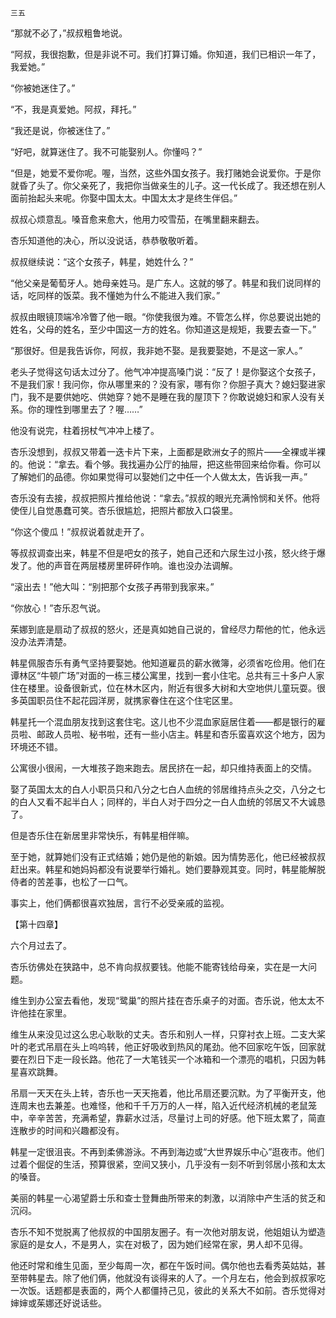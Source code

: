     三五 

   “那就不必了，”叔叔粗鲁地说。

   “阿叔，我很抱歉，但是非说不可。我们打算订婚。你知道，我们已相识一年了，我爱她。”

   “你被她迷住了。”

   “不，我是真爱她。阿叔，拜托。”

   “我还是说，你被迷住了。”

   “好吧，就算迷住了。我不可能娶别人。你懂吗？”

   “但是，她爱不爱你呢。喔，当然，这些外国女孩子。我打赌她会说爱你。于是你就昏了头了。你父亲死了，我把你当做亲生的儿子。这一代长成了。我还想在别人面前抬起头来呢。你娶中国太太。中国太太才是终生伴侣。”

   叔叔心烦意乱。嗓音愈来愈大，他用力咬雪茄，在嘴里翻来翻去。

   杏乐知道他的决心，所以没说话，恭恭敬敬听着。

   叔叔继续说：“这个女孩子，韩星，她姓什么？”

   “他父亲是葡萄牙人。她母亲姓马。是广东人。这就的够了。韩星和我们说同样的话，吃同样的饭菜。我不懂她为什么不能进入我们家。”

   叔叔由眼镜顶端冷冷瞥了他一眼。“你使我很为难。不管怎么样，你总要说出她的姓名，父母的姓名，至少中国这一方的姓名。你知道这是规矩，我要去查一下。”

   “那很好。但是我告诉你，阿叔，我非她不娶。是我要娶她，不是这一家人。”

   老头子觉得这句话太过分了。他气冲冲提高嗓门说：“反了！是你娶这个女孩子，不是我们家！我问你，你从哪里来的？没有家，哪有你？你胆子真大？媳妇娶进家门，我不是要供她吃、供她穿？她不是睡在我的屋顶下？你敢说媳妇和家人没有关系。你的理性到哪里去了？喔……”

   他没有说完，柱着拐杖气冲冲上楼了。

   杏乐没想到，叔叔又带着一迭卡片下来，上面都是欧洲女子的照片——全裸或半裸的。他说：“拿去。看个够。我找遍办公厅的抽屉，把这些带回来给你看。你可以了解她们的品德。你如果觉得可以娶她们之中任一个人做太太，告诉我一声。”

   杏乐没有去接，叔叔把照片推给他说：“拿去。”叔叔的眼光充满怜悯和关怀。他将使侄儿自觉愚蠢可笑。杏乐很尴尬，把照片都放入口袋里。

   “你这个傻瓜！”叔叔说着就走开了。

   等叔叔调查出来，韩星不但是吧女的孩子，她自己还和六尿生过小孩，怒火终于爆发了。他的声音在两层楼房里砰砰作响。谁也没办法调解。

   “滚出去！”他大叫：“别把那个女孩子再带到我家来。”

   “你放心！”杏乐忍气说。

   茱娜到底是扇动了叔叔的怒火，还是真如她自己说的，曾经尽力帮他的忙，他永远没办法弄清楚。

   韩星佩服杏乐有勇气坚持要娶她。他知道雇员的薪水微簿，必须省吃俭用。他们在谭林区“牛顿广场”对面的一栋三楼公寓里，找到一套小住宅。总共有三十多户人家住在楼里。设备很新式，位在林木区内，附近有很多大树和大空地供儿童玩耍。很多英国职员住不起花园洋房，就携家眷住在这个住宅区里。

   韩星托一个混血朋友找到这套住宅。这儿也不少混血家庭居住着——都是银行的雇员啦、邮政人员啦、秘书啦，还有一些小店主。韩星和杏乐蛮喜欢这个地方，因为环境还不错。

   公寓很小很闹，一大堆孩子跑来跑去。居民挤在一起，却只维持表面上的交情。

   娶了英国太太的白人小职员只和八分之七白人血统的邻居维持点头之交，八分之七的白人又看不起半白人；同样的，半白人对于四分之一白人血统的邻居又不大诚恳了。

   但是杏乐住在新居里非常快乐，有韩星相伴嘛。

   至于她，就算她们没有正式结婚；她仍是他的新娘。因为情势恶化，他已经被叔叔赶出来。韩星和她妈妈都没有说要举行婚礼。她们要静观其变。同时，韩星能解脱侍者的苦差事，也松了一口气。

   事实上，他们俩都很喜欢独居，言行不必受亲戚的监视。

   【第十四章】

   六个月过去了。

   杏乐彷佛处在狭路中，总不肯向叔叔要钱。他能不能寄钱给母亲，实在是一大问题。

   维生到办公室去看他，发现“鹭巢”的照片挂在杏乐桌子的对面。杏乐说，他太太不许他挂在家里。

   维生从来没见过这么忠心耿耿的丈夫。杏乐和别人一样，只穿衬衣上班。二支大桨叶的老式吊扇在头上呜呜转，他正好吸收到热风的尾劲。他不回家吃午饭，回家就要在烈日下走一段长路。他花了一大笔钱买一个冰箱和一个漂亮的唱机，只因为韩星喜欢跳舞。

   吊扇一天天在头上转，杏乐也一天天拖着，他比吊扇还要沉默。为了平衡开支，他连周末也去兼差。也难怪，他和千千万万的人一样，陷入近代经济机械的老鼠笼中，辛辛苦苦，充满希望，靠薪水过活，尽量讨上司的好感。他下班太累了，简直连散步的时间和兴趣都没有。

   韩星一定很沮丧。不再到柔佛游泳。不再到海边或“大世界娱乐中心”逛夜市。他们过着个倔促的生活，预算很紧，空间又狭小，几乎没有一刻不听到邻居小孩和太太的嗓音。

   美丽的韩星一心渴望爵士乐和查士登舞曲所带来的刺激，以消除中产生活的贫乏和沉闷。

   杏乐不知不觉脱离了他叔叔的中国朋友圈子。有一次他对朋友说，他姐姐认为塑造家庭的是女人，不是男人，实在对极了，因为她们经常在家，男人却不见得。

   他还时常和维生见面，至少每周一次，都在午饭时间。偶尔他也去看秀英姑姑，甚至带韩星去。除了他们俩，他就没有谈得来的人了。一个月左右，他会到叔叔家吃一次饭。话题都是表面的，两个人都僵持己见，彼此的关系大不如前。杏乐觉得对婶婶或茱娜还好说话些。


